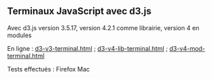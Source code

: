Terminaux JavaScript avec d3.js
-------

Avec d3.js version 3.5.17, version 4.2.1 comme librairie, version 4 en modules

En ligne :
[d3-v3-terminal.html](http://www.datatropic.net/dv/outils/d3-v3-terminal.html) ;
[d3-v4-lib-terminal.html](http://www.datatropic.net/dv/outils/d3-v4-lib-terminal.html) ;
[d3-v4-mod-terminal.html](https://github.com/interfacteur/d3/tree/master/dv-join)

Tests effectués : Firefox Mac


